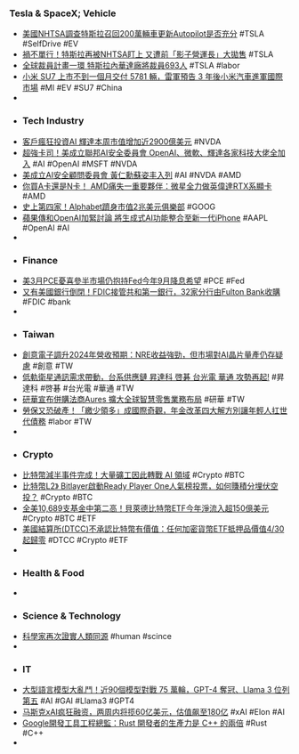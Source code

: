 ### Tesla & SpaceX; Vehicle
- [美國NHTSA調查特斯拉召回200萬輛車更新Autopilot是否充分](https://news.cnyes.com/news/id/5538127) #TSLA #SelfDrive #EV
- [禍不單行！特斯拉再被NHTSA盯上 又遭前「影子營運長」大拋售](https://news.cnyes.com/news/id/5538507) #TSLA
- [全球裁員計畫一環 特斯拉內華達廠將裁員693人](https://news.cnyes.com/news/id/5538485) #TSLA #labor
- [小米 SU7 上市不到一個月交付 5781 輛，雷軍預告 3 年後小米汽車進軍國際市場](https://www.kocpc.com.tw/archives/544656) #MI #EV #SU7 #China
-
- ### Tech Industry
- [客戶瘋狂投資AI 輝達本周市值增加近2900億美元](https://news.cnyes.com/news/id/5538495) #NVDA
- [超強卡司！美成立聯邦AI安全委員會 OpenAI、微軟、輝達各家科技大佬全加入](https://news.cnyes.com/news/id/5538572) #AI #OpenAI #MSFT #NVDA
- [美成立AI安全顧問委員會 黃仁勳蘇姿丰入列](https://www.cna.com.tw/news/ait/202404270105.aspx) #AI #NVDA #AMD
- [你買A卡還是N卡！ AMD痛失一重要夥伴：微星全力做英偉達RTX系顯卡](https://news.xfastest.com/msi/139533/你買a卡還是n卡！-amd痛失一重要夥伴：微星全力做英/) #AMD
- [史上第四家！Alphabet躋身市值2兆美元俱樂部](https://news.cnyes.com/news/id/5538492) #GOOG
- [蘋果傳和OpenAI加緊討論 將生成式AI功能整合至新一代iPhone](https://news.cnyes.com/news/id/5538499) #AAPL #OpenAI #AI
-
- ### Finance
- [美3月PCE憂喜參半市場仍抱持Fed今年9月降息希望](https://m.cnyes.com/news/id/5538279) #PCE #Fed
- [又有美國銀行倒閉！FDIC接管共和第一銀行，32家分行由Fulton Bank收購](https://www.blocktempo.com/regulators-seize-republic-first-bank-and-appointed-fdic-as-receiver/) #FDIC #bank
-
- ### Taiwan
- [創意電子調升2024年營收預期：NRE收益強勁，但市場對AI晶片量產仍存疑慮](https://uanalyze.com.tw/articles/218795151) #創意 #TW
- [低軌衛星通訊需求帶動，台系供應鏈 昇達科 啓碁 台光電 華通 攻勢再起!](https://news.cnyes.com/news/id/5537619) #昇達科 #啓碁 #台光電 #華通 #TW
- [研華宣布併購法商Aures 擴大全球智慧零售業務布局](https://news.cnyes.com/news/id/5538443) #研華 #TW
- [勞保又恐破產！「繳少領多」成國際奇觀，年金改革四大解方別讓年輕人扛世代債務](https://finance.technews.tw/2024/04/27/labor-insurance-may-go-bankrupt-again/) #labor #TW
-
- ### Crypto
- [比特幣減半事件完成！大量礦工因此轉戰 AI 領域](https://www.inside.com.tw/article/34859-bitcoin-halving-event-complete-miners-profit-impacted-shifting-to-ai-sector) #Crypto #BTC
- [比特幣L2》 Bitlayer啟動Ready Player One人氣榜投票，如何賺積分埋伏空投？](https://www.blocktempo.com/bitlayer-popularity-leaderboard-voting-and-popularity-points-rules/) #Crypto #BTC
- [全美10,689支基金中第二高！貝萊德比特幣ETF今年淨流入超150億美元](https://www.blocktempo.com/blackrock-ibit-ranks-2nd-in-ytd-flows-out-of-all-the-registered-funds-in-the-us/) #Crypto #BTC #ETF
- [美國結算所(DTCC)不承認比特幣有價值：任何加密貨幣ETF抵押品價值4/30起歸零](https://www.blocktempo.com/dtcc-announces-no-collateral-value-will-be-given-for-any-etf-that-includes-bitcoin-or-any-other-cryptos-as-an-underlying-investment/) #DTCC #Crypto #ETF
-
- ### Health & Food
-
- ### Science & Technology
- [科學家再次證實人類同源](https://www.dw.com/zh-hant/科學家再次證實人類同源/a-899229) #human #scince
-
- ### IT
- [大型語言模型大亂鬥！近90個模型對戰 75 萬輪，GPT-4 奪冠、Llama 3 位列第五](https://www.techbang.com/posts/114840-the-large-language-model-fought-750000-rounds-of-one-on-one) #AI #GAI #Llama3 #GPT4
- [马斯克xAI疯狂融资，两周内将揽60亿美元，估值飙至180亿](https://www.jiqizhixin.com/articles/2024-04-26-9) #xAI #Elon #AI
- [Google開發工具工程總監：Rust 開發者的生產力是 C++ 的兩倍](https://www.techbang.com/posts/114193-google-rust-developers-are-twice-as-productive-as-c) #Rust #C++
-